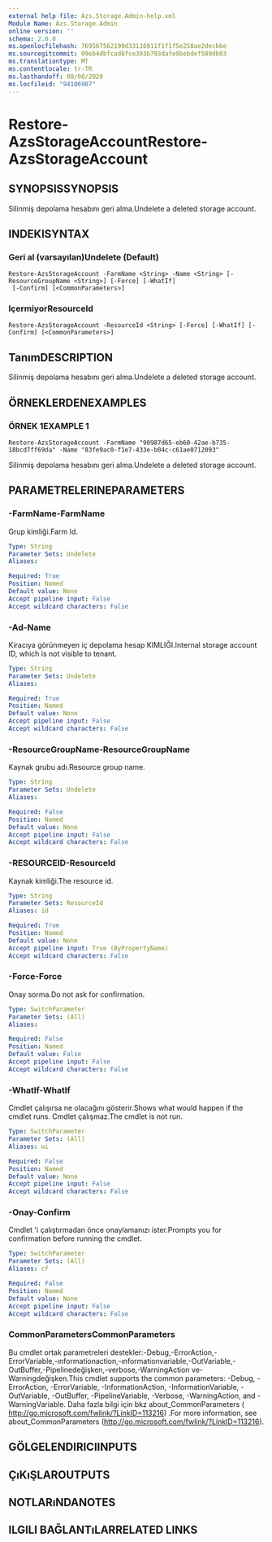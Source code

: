 ```yaml
---
external help file: Azs.Storage.Admin-help.xml
Module Name: Azs.Storage.Admin
online version: ''
schema: 2.0.0
ms.openlocfilehash: 769567562199d33116911f1f1f5e258ae2decbbe
ms.sourcegitcommit: 09eb4dbfcad6fce303b793dafe9bebdef589db03
ms.translationtype: MT
ms.contentlocale: tr-TR
ms.lasthandoff: 08/08/2020
ms.locfileid: "94106907"
---
```

# <span data-ttu-id="21303-101">Restore-AzsStorageAccount</span><span class="sxs-lookup"><span data-stu-id="21303-101">Restore-AzsStorageAccount</span></span>

## <span data-ttu-id="21303-102">SYNOPSIS</span><span class="sxs-lookup"><span data-stu-id="21303-102">SYNOPSIS</span></span>
<span data-ttu-id="21303-103">Silinmiş depolama hesabını geri alma.</span><span class="sxs-lookup"><span data-stu-id="21303-103">Undelete a deleted storage account.</span></span>

## <span data-ttu-id="21303-104">INDEKI</span><span class="sxs-lookup"><span data-stu-id="21303-104">SYNTAX</span></span>

### <span data-ttu-id="21303-105">Geri al (varsayılan)</span><span class="sxs-lookup"><span data-stu-id="21303-105">Undelete (Default)</span></span>
```
Restore-AzsStorageAccount -FarmName <String> -Name <String> [-ResourceGroupName <String>] [-Force] [-WhatIf]
 [-Confirm] [<CommonParameters>]
```

### <span data-ttu-id="21303-106">Içermiyor</span><span class="sxs-lookup"><span data-stu-id="21303-106">ResourceId</span></span>
```
Restore-AzsStorageAccount -ResourceId <String> [-Force] [-WhatIf] [-Confirm] [<CommonParameters>]
```

## <span data-ttu-id="21303-107">Tanım</span><span class="sxs-lookup"><span data-stu-id="21303-107">DESCRIPTION</span></span>
<span data-ttu-id="21303-108">Silinmiş depolama hesabını geri alma.</span><span class="sxs-lookup"><span data-stu-id="21303-108">Undelete a deleted storage account.</span></span>

## <span data-ttu-id="21303-109">ÖRNEKLERDEN</span><span class="sxs-lookup"><span data-stu-id="21303-109">EXAMPLES</span></span>

### <span data-ttu-id="21303-110">ÖRNEK 1</span><span class="sxs-lookup"><span data-stu-id="21303-110">EXAMPLE 1</span></span>
```
Restore-AzsStorageAccount -FarmName "90987d65-eb60-42ae-b735-18bcd7ff69da" -Name "83fe9ac0-f1e7-433e-b04c-c61ae0712093"
```

<span data-ttu-id="21303-111">Silinmiş depolama hesabını geri alma.</span><span class="sxs-lookup"><span data-stu-id="21303-111">Undelete a deleted storage account.</span></span>

## <span data-ttu-id="21303-112">PARAMETRELERINE</span><span class="sxs-lookup"><span data-stu-id="21303-112">PARAMETERS</span></span>

### <span data-ttu-id="21303-113">-FarmName</span><span class="sxs-lookup"><span data-stu-id="21303-113">-FarmName</span></span>
<span data-ttu-id="21303-114">Grup kimliği.</span><span class="sxs-lookup"><span data-stu-id="21303-114">Farm Id.</span></span>

```yaml
Type: String
Parameter Sets: Undelete
Aliases:

Required: True
Position: Named
Default value: None
Accept pipeline input: False
Accept wildcard characters: False
```

### <span data-ttu-id="21303-115">-Ad</span><span class="sxs-lookup"><span data-stu-id="21303-115">-Name</span></span>
<span data-ttu-id="21303-116">Kiracıya görünmeyen iç depolama hesap KIMLIĞI.</span><span class="sxs-lookup"><span data-stu-id="21303-116">Internal storage account ID, which is not visible to tenant.</span></span>

```yaml
Type: String
Parameter Sets: Undelete
Aliases:

Required: True
Position: Named
Default value: None
Accept pipeline input: False
Accept wildcard characters: False
```

### <span data-ttu-id="21303-117">-ResourceGroupName</span><span class="sxs-lookup"><span data-stu-id="21303-117">-ResourceGroupName</span></span>
<span data-ttu-id="21303-118">Kaynak grubu adı.</span><span class="sxs-lookup"><span data-stu-id="21303-118">Resource group name.</span></span>

```yaml
Type: String
Parameter Sets: Undelete
Aliases:

Required: False
Position: Named
Default value: None
Accept pipeline input: False
Accept wildcard characters: False
```

### <span data-ttu-id="21303-119">-RESOURCEID</span><span class="sxs-lookup"><span data-stu-id="21303-119">-ResourceId</span></span>
<span data-ttu-id="21303-120">Kaynak kimliği.</span><span class="sxs-lookup"><span data-stu-id="21303-120">The resource id.</span></span>

```yaml
Type: String
Parameter Sets: ResourceId
Aliases: id

Required: True
Position: Named
Default value: None
Accept pipeline input: True (ByPropertyName)
Accept wildcard characters: False
```

### <span data-ttu-id="21303-121">-Force</span><span class="sxs-lookup"><span data-stu-id="21303-121">-Force</span></span>
<span data-ttu-id="21303-122">Onay sorma.</span><span class="sxs-lookup"><span data-stu-id="21303-122">Do not ask for confirmation.</span></span>

```yaml
Type: SwitchParameter
Parameter Sets: (All)
Aliases:

Required: False
Position: Named
Default value: False
Accept pipeline input: False
Accept wildcard characters: False
```

### <span data-ttu-id="21303-123">-WhatIf</span><span class="sxs-lookup"><span data-stu-id="21303-123">-WhatIf</span></span>
<span data-ttu-id="21303-124">Cmdlet çalışırsa ne olacağını gösterir.</span><span class="sxs-lookup"><span data-stu-id="21303-124">Shows what would happen if the cmdlet runs.</span></span>
<span data-ttu-id="21303-125">Cmdlet çalışmaz.</span><span class="sxs-lookup"><span data-stu-id="21303-125">The cmdlet is not run.</span></span>

```yaml
Type: SwitchParameter
Parameter Sets: (All)
Aliases: wi

Required: False
Position: Named
Default value: None
Accept pipeline input: False
Accept wildcard characters: False
```

### <span data-ttu-id="21303-126">-Onay</span><span class="sxs-lookup"><span data-stu-id="21303-126">-Confirm</span></span>
<span data-ttu-id="21303-127">Cmdlet 'i çalıştırmadan önce onaylamanızı ister.</span><span class="sxs-lookup"><span data-stu-id="21303-127">Prompts you for confirmation before running the cmdlet.</span></span>

```yaml
Type: SwitchParameter
Parameter Sets: (All)
Aliases: cf

Required: False
Position: Named
Default value: None
Accept pipeline input: False
Accept wildcard characters: False
```

### <span data-ttu-id="21303-128">CommonParameters</span><span class="sxs-lookup"><span data-stu-id="21303-128">CommonParameters</span></span>
<span data-ttu-id="21303-129">Bu cmdlet ortak parametreleri destekler:-Debug,-ErrorAction,-ErrorVariable,-ınformationaction,-ınformationvariable,-OutVariable,-OutBuffer,-Pipelinedeğişken,-verbose,-WarningAction ve-Warningdeğişken.</span><span class="sxs-lookup"><span data-stu-id="21303-129">This cmdlet supports the common parameters: -Debug, -ErrorAction, -ErrorVariable, -InformationAction, -InformationVariable, -OutVariable, -OutBuffer, -PipelineVariable, -Verbose, -WarningAction, and -WarningVariable.</span></span> <span data-ttu-id="21303-130">Daha fazla bilgi için bkz about_CommonParameters ( http://go.microsoft.com/fwlink/?LinkID=113216) .</span><span class="sxs-lookup"><span data-stu-id="21303-130">For more information, see about_CommonParameters (http://go.microsoft.com/fwlink/?LinkID=113216).</span></span>

## <span data-ttu-id="21303-131">GÖLGELENDIRICI</span><span class="sxs-lookup"><span data-stu-id="21303-131">INPUTS</span></span>

## <span data-ttu-id="21303-132">ÇıKıŞLAR</span><span class="sxs-lookup"><span data-stu-id="21303-132">OUTPUTS</span></span>

## <span data-ttu-id="21303-133">NOTLARıNDA</span><span class="sxs-lookup"><span data-stu-id="21303-133">NOTES</span></span>

## <span data-ttu-id="21303-134">ILGILI BAĞLANTıLAR</span><span class="sxs-lookup"><span data-stu-id="21303-134">RELATED LINKS</span></span>
